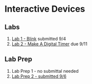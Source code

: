 # Interactive Devices

## Labs
1. [Lab 1 - Blink](https://github.com/chrisbrownell/IDD-Fa18-Lab1-ckb77) submitted 9/4
2. [Lab 2 - Make A Digital Timer](https://github.com/chrisbrownell/IDD-Fa18-Lab2-ckb77/blob/master/README.md) due 9/11

## Lab Prep
1. Lab Prep 1 - no submittal needed
2. [Lab Prep 2 - submitted 9/6](https://github.com/chrisbrownell/IDD-Fa18-Lab2-Prep/)
